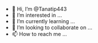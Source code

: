 - 👋 Hi, I’m @Tanatip443
- 👀 I’m interested in ...
- 🌱 I’m currently learning ...
- 💞️ I’m looking to collaborate on ...
- 📫 How to reach me ...

<!---
Tanatip443/Tanatip443 is a ✨ special ✨ repository because its `README.md` (this file) appears on your GitHub profile.
You can click the Preview link to take a look at your changes.
--->
